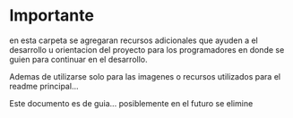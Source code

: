 # Importante

en esta carpeta se agregaran recursos adicionales
que ayuden a el desarrollo u orientacion del proyecto
para los programadores en donde se guien para continuar
en el desarrollo.

Ademas de utilizarse solo para las imagenes o recursos
utilizados para el readme principal...

Este documento es de guia... posiblemente en el futuro se elimine
